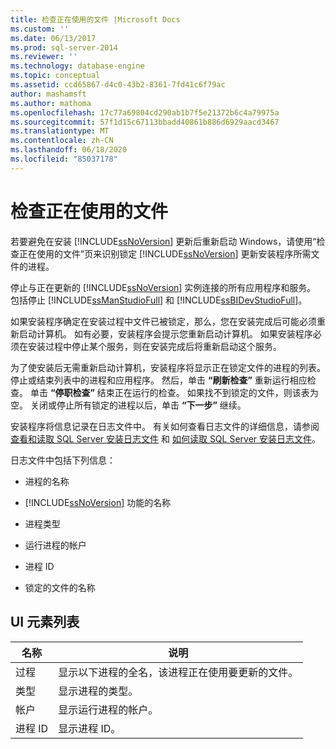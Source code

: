 ```yaml
---
title: 检查正在使用的文件 |Microsoft Docs
ms.custom: ''
ms.date: 06/13/2017
ms.prod: sql-server-2014
ms.reviewer: ''
ms.technology: database-engine
ms.topic: conceptual
ms.assetid: ccd65867-d4c0-43b2-8361-7fd41c6f79ac
author: mashamsft
ms.author: mathoma
ms.openlocfilehash: 17c77a69804cd290ab1b7f5e21372b6c4a79975a
ms.sourcegitcommit: 57f1d15c67113bbadd40861b886d6929aacd3467
ms.translationtype: MT
ms.contentlocale: zh-CN
ms.lasthandoff: 06/18/2020
ms.locfileid: "85037178"
---
```

# <a name="check-files-in-use"></a>检查正在使用的文件
  若要避免在安装 [!INCLUDE[ssNoVersion](../../includes/ssnoversion-md.md)] 更新后重新启动 Windows，请使用“检查正在使用的文件”页来识别锁定 [!INCLUDE[ssNoVersion](../../includes/ssnoversion-md.md)] 更新安装程序所需文件的进程。  
  
 停止与正在更新的 [!INCLUDE[ssNoVersion](../../includes/ssnoversion-md.md)] 实例连接的所有应用程序和服务。 包括停止 [!INCLUDE[ssManStudioFull](../../includes/ssmanstudiofull-md.md)] 和 [!INCLUDE[ssBIDevStudioFull](../../includes/ssbidevstudiofull-md.md)]。  
  
 如果安装程序确定在安装过程中文件已被锁定，那么，您在安装完成后可能必须重新启动计算机。 如有必要，安装程序会提示您重新启动计算机。 如果安装程序必须在安装过程中停止某个服务，则在安装完成后将重新启动这个服务。  
  
 为了使安装后无需重新启动计算机，安装程序将显示正在锁定文件的进程的列表。 停止或结束列表中的进程和应用程序。 然后，单击 **“刷新检查”** 重新运行相应检查。 单击 **“停职检查”** 结束正在运行的检查。 如果找不到锁定的文件，则该表为空。 关闭或停止所有锁定的进程以后，单击 **“下一步”** 继续。  
  
 安装程序将信息记录在日志文件中。 有关如何查看日志文件的详细信息，请参阅 [查看和读取 SQL Server 安装日志文件](../../database-engine/install-windows/view-and-read-sql-server-setup-log-files.md) 和 [如何读取 SQL Server 安装日志文件](https://go.microsoft.com/fwlink/?LinkID=134490)。  
  
 日志文件中包括下列信息：  
  
-   进程的名称  
  
-   [!INCLUDE[ssNoVersion](../../includes/ssnoversion-md.md)] 功能的名称  
  
-   进程类型  
  
-   运行进程的帐户  
  
-   进程 ID  
  
-   锁定的文件的名称  
  
## <a name="ui-element-list"></a>UI 元素列表  
  
|名称|说明|  
|----------|-----------------|  
|过程|显示以下进程的全名，该进程正在使用要更新的文件。|  
|类型|显示进程的类型。|  
|帐户|显示运行进程的帐户。|  
|进程 ID|显示进程 ID。|  
  
  
